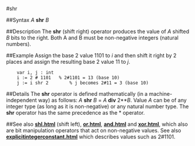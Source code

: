 
#shr

##Syntax
_A_ **shr** _B_



##Description
The **shr** (shift right) operator produces the value of _A_ shifted _B_ bits to the right. Both A and B must be non-negative integers (natural numbers).



##Example
Assign the base 2 value 1101 to _i_ and then shift it right by 2 places and assign the resulting base 2 value 11 to _j_.


        var i, j : int
        i := 2 # 1101   % 2#1101 = 13 (base 10)
        j := i shr 2        % j becomes 2#11 = 3 (base 10)
##Details
The **shr** operator is defined mathematically (in a machine- independent way) as follows:  _A_ **shr** _B_ = _A_ **div** 2**_B_.
Value _A_ can be of any integer type (as long as it is non-negative) or any natural number type.
The **shr** operator has the same precedence as the * operator.



##See also
**[shl.html](shl)** (shift left), **[or.html](or)**, **[and.html](and)** and **[xor.html](xor)**, which also are bit manipulation operators that act on non-negative values. See also **[explicitintegerconstant.html](explicitIntegerConstant)** which describes values such as 2#1101.


